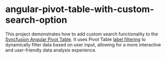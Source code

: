 # angular-pivot-table-with-custom-search-option
This project demonstrates how to add custom search functionality to the [Syncfusion Angular Pivot Table](https://www.syncfusion.com/angular-components/angular-pivot-table). It uses Pivot Table [label filtering](https://ej2.syncfusion.com/angular/documentation/pivotview/filtering#label-filtering) to dynamically filter data based on user input, allowing for a more interactive and user-friendly data analysis experience.
